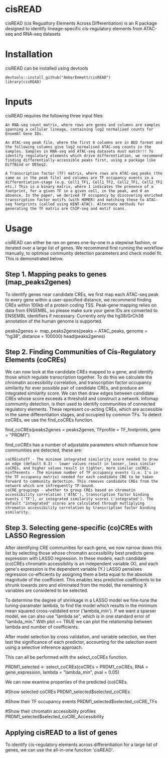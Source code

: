 # cisREAD
cisREAD (cis Regualtory Elements Across Differentiation) is an R package designed to identify lineage-specific cis-regulatory elements from ATAC-seq and RNA-seq datasets

# Installation

cisREAD can be installed using devtools

    devtools::install_github("AmberEmmett/cisREAD")
    library(cisREAD)

# Inputs

cisREAD requires the following three input files:

    An RNA-seq count matrix, where rows are genes and columns are samples spanning a cellular lineage, containing log2 normalised counts for Ensembl Gene IDs.

    An ATAC-seq peak file, where the first 6 columns are in BED format and the following columns give log2 normalised ATAC-seq counts in the samples. Samples in RNA-seq and ATAC-seq datasets must match!!! To identify regulatory elements which drive differentiation, we recommend finding differentially-accessible peaks first, using a package like DiffBind or DESeq2.

    A Transcription factor (TF) matrix, where rows are ATAC-seq peaks (the same as in the peak file) and columns are TF occupancy events in a differentiation-stage (e.g. Cell1_TF1, Cell1_TF2, Cell2_TF1, Cell2_TF2 etc.) This is a binary matrix, where 1 indicates the presence of a footprint, for a given TF in a given cell, in the peak, and 0 an absence. In the paper, we derived TF occupancy by discovering enriched transcription factor motifs (with HOMER) and matching these to ATAC-seq footprints (called using HINT-ATAC). Alternate methods for generating the TF matrix are ChIP-seq and motif scans.

# Usage

cisREAD can either be ran on genes one-by-one in a stepwise fashion, or iterated over a large list of genes. We recommend first running the workflow manually, to optimise community detection parameters and check model fit. This is demonstrated below.

## Step 1. Mapping peaks to genes (map_peaks2genes)

To identify genes near candidate CREs, we first map each ATAC-seq peak to every gene within a user-specified distance, we recommend finding CREs within 100kb of a protein coding TSS. Peak-gene mapping relies on data from ENSEMBL, so please make sure your gene IDs are converted to ENSEMBL identifiers if necessary. Currently only the hg38/GrCh38 annotation of the human genome is supported.

peaks2genes <- map_peaks2genes(peaks = ATAC_peaks, genome = "hg38", distance = 100000)
head(peaks2genes)

## Step 2. Finding Communities of Cis-Regulatory Elements (coCREs)

We can now look at the candidate CREs mapped to a gene, and identify those which regulate transcription together. To do this we calculate the chromatin accessibility correlation, and transcription factor occupancy similarity for ever possible pair of candidate CREs, and produce an integrated similarity score. We can then draw edges between candidate CREs whose score exceeds a threshold and construct a network. Infomap community detection, is then used to identify communities of connected regulatory elements. These represent co-acting CREs, which are accessible in the same differentiation stages, and occupied by common TFs. To detect coCREs, we use the find_coCREs function.

find_coCREs(peaks2genes = peaks2genes, TFprofile = TF_footprints, gene = "PRDM1")

find_coCREs has a number of adjustable parameters which influence how communities are detected, these are:

    coCREcutoff - The minimum integrated similarity score needed to draw an edge (default 0.3) - lower values result in looser, less similar coCREs, and higher values result in tighter, more similar coCREs.
    minTFevents - The minimum number of TF occupancy events (i.e. 1's in the TF occupancy matrix) needed for each candidate CRE to be taken forward to community detection. This removes candidate CREs from the network which are infrequently TF-bound.
    coCRE_groupings - whether to group CREs based on chromatin accessibility correlation ('ATAC'), transcription factor binding events ('TF'), or integrated similarity scores ('integrated'). The default "integrated" scores are calculated through mutliplying chromatin accessibility correlation by transcription factor binding similarity. 
    
## Step 3. Selecting gene-specific (co)CREs with LASSO Regression

After identifying CRE communities for each gene, we now narrow down this list by selecting those whose chromatin accessibility best predicts gene expression with LASSO regression. In these models, each candidate (co)CREs chromatin accessibility is an independent variable (X), and each gene's expression is the dependent variable (Y.) LASSO penalises regression co-efficients by assigning them a beta equal to the absolute magnitude of the coefficient. This enables less predictive coefficients to be shrunk towards zero and eliminated from the model, the remaining X variables are considered to be selected.

To determine the degree of shrinkage in a LASSO model we fine-tune the tuning-paramater lambda, to find the model which results in the minimum mean squared cross-validated error ('lambda_min'). If we want a sparser model, we can also use "lambda se", which is in one standard error of "lambda_min." With plot == TRUE we can plot the relationship between lambda and number of coefficients.

After model selection by cross validation, and variable selection, we then test the significance of each predictor, accounting for the selection event using a selective inference approach.

This can all be performed with the select_coCREs function.

PRDM1_selected <- select_coCREs(coCREs = PRDM1_coCREs, RNA = gene_expression, lambda = "lambda_min", pval = 0.05)

We can now examine properties of the predicted (co)CREs.

#Show selected coCREs
PRDM1_selected$selected_coCREs

#Show their TF occupancy events
PRDM1_selected$selected_coCRE_TFs

#Show their chromatin accessibility profiles
PRDM1_selected$selected_coCRE_Accessibility

## Applying cisREAD to a list of genes

To identify cis-regulatory elements across differentiation for a large list of genes, we can use the all-in-one function 'cisREAD'. 
